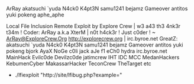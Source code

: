 
 ArRay  akatsuchi  `yuda  N4ck0  K4pt3N  samu1241  bejamz  Gameover  antitos  yuki  pokeng aphe_aphe

 Local File Inclusion Remote Exploit by Explore Crew | w3 a43 th3 4nk3r t34m !
 Coder: ArRay a.k.a XterM | n0t h4ck3r ! Just c0der ! ~ ArRay@ExploreCrew.Org
 http://explorecrew.org | irc.byroe.net
 GreatZ: akatsuchi `yuda N4ck0 K4pt3N samu1241 bejamz Gameover antitos yuki pokeng bjork AyaX NoGe c0li jack aJe f1 eCh0 hydra irc.byroe.net MainHack Evilc0de Devilzc0de jatimcrew IHT IDC MCC MedanHackers KebumenCyber MakassarHacker TeconCrew TheTarget etc
 
 * ./lfiexploit "http://site/lfibug.php?example="


